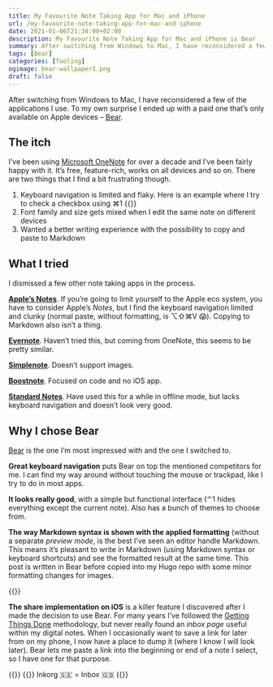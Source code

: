 ```yaml
---
title: My Favourite Note Taking App for Mac and iPhone
url: /my-favourite-note-taking-app-for-mac-and-iphone
date: 2021-01-06T21:34:00+02:00
description: My Favourite Note Taking App for Mac and iPhone is Bear
summary: After switching from Windows to Mac, I have reconsidered a few of the applications I use. To my own surprise I ended up with a paid one that’s only available on Apple devices – Bear.
tags: [Bear]
categories: [Tooling]
ogimage: bear-wallpaper1.png
draft: false
---
```


After switching from Windows to Mac, I have reconsidered a few of the applications I use. To my own surprise I ended up with a paid one that’s only available on Apple devices – [Bear](https://bear.app).
## The itch
I’ve been using [Microsoft OneNote](http://www.onenote.com/)  for over a decade and I’ve been fairly happy with it. It’s free, feature-rich, works on all devices and so on.  There are two things that I find a bit frustrating though.

1. Keyboard navigation is limited and flaky. Here is an example where I try to check a checkbox using ⌘1
  {{<post-image image="onenote-checkbox.gif" alt="Unable to check checkbox in OneNote – animated gif" />}}
2. Font family and size gets mixed when I edit the same note on different devices
3. Wanted a better writing experience with the possibility to copy and paste to Markdown

## What I tried
I dismissed a few other note taking apps in the process.

**[Apple’s Notes](https://apps.apple.com/us/app/notes/id1110145109)**. If you’re going to limit yourself to the Apple eco system, you have to consider Apple’s _Notes_, but I find the keyboard navigation limited and clunky (normal paste, without formatting, is ⌥⇧⌘V 😱). Copying to Markdown also isn’t a thing.

**[Evernote](http://www.evernote.com)**. Haven’t tried this, but coming from OneNote, this seems to be pretty similar.

**[Simplenote](http://www.simplenote.com)**. Doesn’t support images.

**[Boostnote](http://boostnote.io)**. Focused on code and no iOS app.

**[Standard Notes](https://standardnotes.org)**. Have used this for a while in offline mode, but lacks keyboard navigation and doesn’t
look very good.

## Why I chose Bear
[Bear](http://bear.app/) is the one I’m most impressed with and the one I switched to.

**Great keyboard navigation** puts Bear on top the mentioned competitors for me. I can find my way around without touching the mouse or trackpad, like I try to do in most apps.

**It looks really good**, with a simple but functional interface (⌃1 hides everything except the current note). Also has a bunch of themes to choose from.

**The way Markdown syntax is shown with the applied formatting** (without a separate _preview mode_, is the best I’ve seen an editor handle Markdown. This means it’s pleasant to write in Markdown (using Markdown syntax or keyboard shortcuts) and see the formatted result at the same time. This post is written in Bear before copied into my Hugo repo with some minor formatting changes for images.

{{<post-image image="bear-app-writing.png" alt="Bear note taking app showing the draft for this blog post" borderless="true" />}}

**The share implementation on iOS** is a killer feature I discovered after I made the decision to use Bear. For many years I’ve followed the [Getting Things Done](https://gettingthingsdone.com/) methodology, but never really found an _inbox page_ useful within my digital notes. When I occasionally want to save a link for later from on my phone, I now have a place to dump it (where I know I will look later).  Bear lets me paste a link into the beginning or end of a note I select, so I have one for that purpose.

{{<post-image image="bear-ios-1.jpg" width="500" alt="Bear share option in iOS – Titled link" />}}
{{<post-image image="bear-ios-2.jpg" width="500" alt="Bear share option in iOS – Select note">}}
Inkorg 🇸🇪 = Inbox 🇬🇧
{{</post-image>}}
